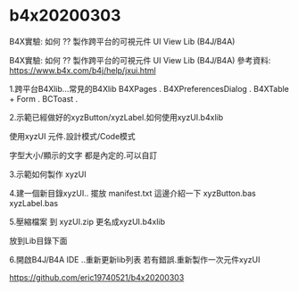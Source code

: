 # b4x20200303
B4X實驗: 如何 ?? 製作跨平台的可視元件 UI View Lib (B4J/B4A)

B4X實驗: 如何 ?? 製作跨平台的可視元件 UI View Lib (B4J/B4A)
參考資料:
https://www.b4x.com/b4j/help/jxui.html



1.跨平台B4Xlib...常見的B4Xlib
B4XPages . B4XPreferencesDialog  .  B4XTable + Form . BCToast . 


2.示範已經做好的xyzButton/xyzLabel.如何使用xyzUI.b4xlib

使用xyzUI 元件.設計模式/Code模式

字型大小/顯示的文字 都是內定的.可以自訂

3.示範如何製作 xyzUI



4.建一個新目錄xyzUI.. 擺放 
manifest.txt	這邊介紹一下
xyzButton.bas
xyzLabel.bas


5.壓縮檔案 到 xyzUI.zip
更名成xyzUI.b4xlib

放到Lib目錄下面

6.開啟B4J/B4A IDE ..重新更新lib列表
若有錯誤.重新製作一次元件xyzUI


https://github.com/eric19740521/b4x20200303






